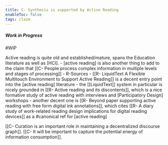 ```yaml
---
title: C- Synthesis is supported by Active Reading
enableToc: false
tags: claim
---
```

##### Work in Progress
#WIP

Active reading is quite old and established/mature, spans the Education literature as well as [HCI].
        - [active reading] is also another thing to add to the claim that [[C- People process complex information in multiple levels and stages of processing]]
    - R-Sources
        - [[R- LiquidText A Flexible Multitouch Environment to Support Active Reading]] is a decent entry point into the [active reading] literature
            - the [[LiquidText]] system in particular is nicely grounded in [[R- Active reading and its discontents]], which is a nice formative study of active reading with interviews and [Participatory Design] workshops
        - another decent one is [[R- Beyond paper supporting active reading with free form digital ink annotations]], which cites [[R- A diary study of work-related reading design implications for digital reading devices]] as a #canonical ref for [active reading]


[[C- Curation is an important role in maintaining a decentralized discourse graph]]. [[C- It will be important to capture the potential energy of information consumption]].

